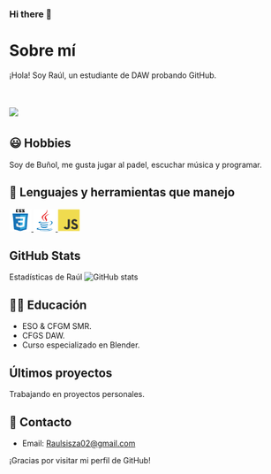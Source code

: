 ### Hi there 👋

<!--
**raulsisza/raulsisza** is a ✨ _special_ ✨ repository because its `README.md` (this file) appears on your GitHub profile.

Here are some ideas to get you started:

- 🔭 I’m currently working on ...
- 🌱 I’m currently learning ...
- 👯 I’m looking to collaborate on ...
- 🤔 I’m looking for help with ...
- 💬 Ask me about ...
- 📫 How to reach me: ...
- 😄 Pronouns: ...
- ⚡ Fun fact: ...
-->

# Sobre mí

¡Hola! Soy Raúl, un estudiante de DAW probando GitHub.

# ![](https://komarev.com/ghpvc/?username=raulsisza)

## 😃 Hobbies
Soy de Buñol, me gusta jugar al padel, escuchar música y programar. <br>

## 💯 Lenguajes y herramientas que manejo
<p align="left"> <a href="https://www.w3schools.com/css/" target="_blank" rel="noreferrer"> <img src="https://raw.githubusercontent.com/devicons/devicon/master/icons/css3/css3-original-wordmark.svg" alt="css3" width="40" height="40"/> </a> <a href="https://www.java.com" target="_blank" rel="noreferrer"> <img src="https://raw.githubusercontent.com/devicons/devicon/master/icons/java/java-original.svg" alt="java" width="40" height="40"/> </a> <a href="https://developer.mozilla.org/en-US/docs/Web/JavaScript" target="_blank" rel="noreferrer"> <img src="https://raw.githubusercontent.com/devicons/devicon/master/icons/javascript/javascript-original.svg" alt="javascript" width="40" height="40"/> </a> </p>

## GitHub Stats
Estadísticas de Raúl 
![GitHub stats](https://github-readme-stats.vercel.app/api?username=raulsisza&show_icons=true&theme=dark)

## 👨‍🏫 Educación
- ESO & CFGM SMR.
- CFGS DAW.
- Curso especializado en Blender.

## Últimos proyectos

Trabajando en proyectos personales.

## 🧾 Contacto
- Email: Raulsisza02@gmail.com


¡Gracias por visitar mi perfil de GitHub!
